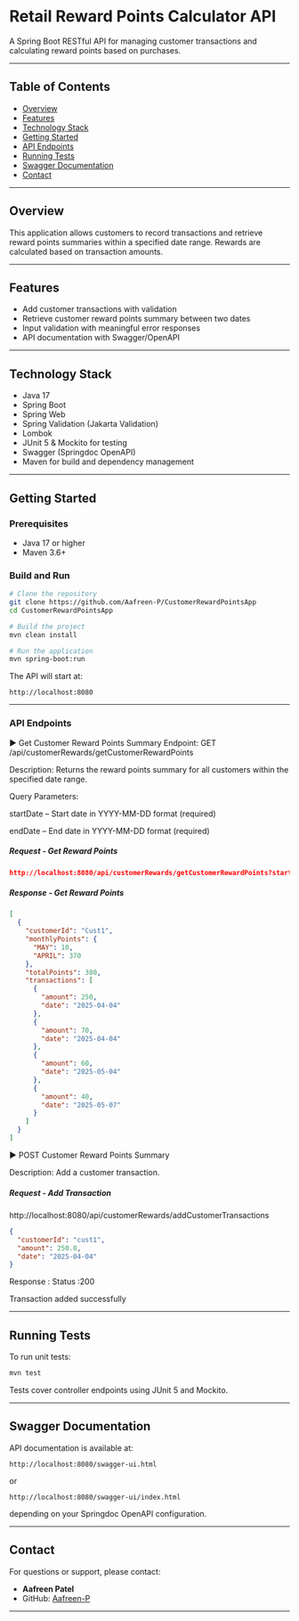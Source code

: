 # Retail Reward Points Calculator API

A Spring Boot RESTful API for managing customer transactions and calculating reward points based on purchases.

---

## Table of Contents

- [Overview](#overview)
- [Features](#features)
- [Technology Stack](#technology-stack)
- [Getting Started](#getting-started)
- [API Endpoints](#api-endpoints)
- [Running Tests](#running-tests)
- [Swagger Documentation](#swagger-documentation)
- [Contact](#contact)

---

## Overview

This application allows customers to record transactions and retrieve reward points summaries within a specified date range. Rewards are calculated based on transaction amounts.

---

## Features

- Add customer transactions with validation
- Retrieve customer reward points summary between two dates
- Input validation with meaningful error responses
- API documentation with Swagger/OpenAPI

---

## Technology Stack

- Java 17
- Spring Boot
- Spring Web
- Spring Validation (Jakarta Validation)
- Lombok
- JUnit 5 & Mockito for testing
- Swagger (Springdoc OpenAPI)
- Maven for build and dependency management

---

## Getting Started

### Prerequisites

- Java 17 or higher
- Maven 3.6+

### Build and Run

```bash
# Clone the repository
git clone https://github.com/Aafreen-P/CustomerRewardPointsApp
cd CustomerRewardPointsApp

# Build the project
mvn clean install

# Run the application
mvn spring-boot:run
```
The API will start at:
```
http://localhost:8080
```

---

### API Endpoints

▶️ Get Customer Reward Points Summary
Endpoint: GET /api/customerRewards/getCustomerRewardPoints

Description: Returns the reward points summary for all customers within the specified date range.

Query Parameters:

startDate – Start date in YYYY-MM-DD format (required)

endDate – End date in YYYY-MM-DD format (required)

##### Request - Get Reward Points
```json
http://localhost:8080/api/customerRewards/getCustomerRewardPoints?startDate=2025-01-04&endDate=2025-05-31
```
##### Response - Get Reward Points

```json
[
  {
    "customerId": "Cust1",
    "monthlyPoints": {
      "MAY": 10,
      "APRIL": 370
    },
    "totalPoints": 380,
    "transactions": [
      {
        "amount": 250,
        "date": "2025-04-04"
      },
      {
        "amount": 70,
        "date": "2025-04-04"
      },
      {
        "amount": 60,
        "date": "2025-05-04"
      },
      {
        "amount": 40,
        "date": "2025-05-07"
      }
    ]
  }
]
```

▶️ POST Customer Reward Points Summary

Description: Add a customer transaction.

##### Request - Add Transaction

http://localhost:8080/api/customerRewards/addCustomerTransactions


```json
{
  "customerId": "cust1",
  "amount": 250.0,
  "date": "2025-04-04"
}
```

Response : Status :200

Transaction added successfully

---

## Running Tests

To run unit tests:

```bash
mvn test
```

Tests cover controller endpoints using JUnit 5 and Mockito.

---

## Swagger Documentation

API documentation is available at:

```
http://localhost:8080/swagger-ui.html
```

or

```
http://localhost:8080/swagger-ui/index.html
```

depending on your Springdoc OpenAPI configuration.

---

## Contact

For questions or support, please contact:

- **Aafreen Patel**
- GitHub: [Aafreen-P](https://github.com/Aafreen-P/CustomerRewardPointsApp)

---